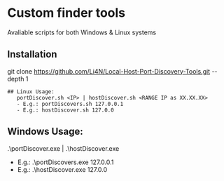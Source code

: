 # Custom finder tools
Avaliable scripts for both Windows & Linux systems

## Installation
git clone https://github.com/Li4N/Local-Host-Port-Discovery-Tools.git --depth 1

```
## Linux Usage: 
   portDiscover.sh <IP> | hostDiscover.sh <RANGE IP as XX.XX.XX> 
   - E.g.: portDiscovers.sh 127.0.0.1
   - E.g.: hostDiscover.sh 127.0.0 
```
## Windows Usage:
  .\portDiscover.exe <IP> | .\hostDiscover.exe <RANGE IP> 
   - E.g.: .\portDiscovers.exe 127.0.0.1
   - E.g.: .\hostDiscover.exe 127.0.0 
```

